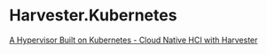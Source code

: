 # Harvester.Kubernetes
[A Hypervisor Built on Kubernetes - Cloud Native HCI with Harvester](https://youtu.be/tVsMen_e6OI)

